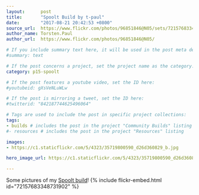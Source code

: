 ```yaml
---
layout:      post
title:       "Spoolt Build by t-paul"
date:        "2017-08-21 20:42:53 +0800"
source_url:  https://www.flickr.com/photos/96851846@N05/sets/72157683348731902
author_name: Torsten.Paul
author_url:  https://www.flickr.com/photos/96851846@N05/

# If you include summary text here, it will be used in the post meta description instead of an excerpt from the post body
#summary: text

# If the post concerns a project, set the project name as the category:
category: p15-spoolt

# If the post features a youtube video, set the ID here:
#youtubeid: gXsVeNLuWLw

# If the post is mirroring a tweet, set the ID here:
#twitterid: "842187744625496064"

# Tags are used to include the post in specific project collections:
tags:
- builds # includes the post in the project "Community Builds" listing
#- resources # includes the post in the project "Resources" listing

images:
- https://c1.staticflickr.com/5/4323/35719800590_d26d360829_b.jpg

hero_image_url: https://c1.staticflickr.com/5/4323/35719800590_d26d360829_b.jpg

---
```


Some pictures of my [Spoolt build](https://www.flickr.com/photos/96851846@N05/sets/72157683348731902)!
{% include flickr-embed.html id="72157683348731902" %}

